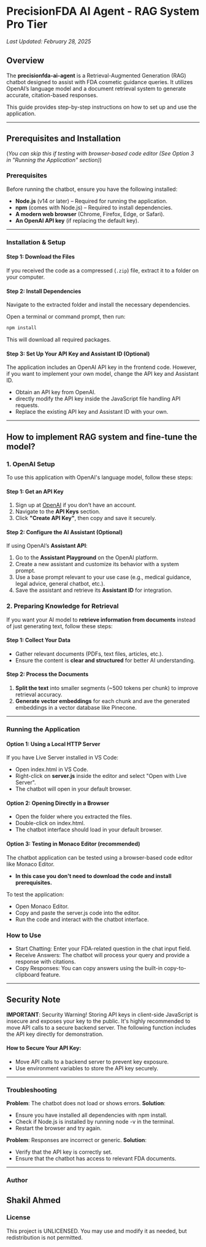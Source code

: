 # PrecisionFDA AI Agent - RAG System Pro Tier

_Last Updated: February 28, 2025_

## Overview

The **precisionfda-ai-agent** is a Retrieval-Augmented Generation (RAG) chatbot designed to assist with FDA cosmetic guidance queries. It utilizes OpenAI’s language model and a document retrieval system to generate accurate, citation-based responses.

This guide provides step-by-step instructions on how to set up and use the application.

---
## Prerequisites and Installation
(*You can skip this if testing with browser-based code editor (See Option 3 in "Running the Application" section)*)

### Prerequisites

Before running the chatbot, ensure you have the following installed:

- **Node.js** (v14 or later) – Required for running the application.
- **npm** (comes with Node.js) – Required to install dependencies.
- **A modern web browser** (Chrome, Firefox, Edge, or Safari).
- **An OpenAI API key** (if replacing the default key).

---

### Installation & Setup

#### Step 1: Download the Files
If you received the code as a compressed (`.zip`) file, extract it to a folder on your computer.

#### Step 2: Install Dependencies
Navigate to the extracted folder and install the necessary dependencies.

Open a terminal or command prompt, then run:

```bash
npm install
```

This will download all required packages.

#### Step 3: Set Up Your API Key and Assistant ID (Optional)
The application includes an OpenAI API key in the frontend code. However, if you want to implement your own model, change the API key and Assistant ID.

- Obtain an API key from OpenAI.
- directly modify the API key inside the JavaScript file handling API requests.
- Replace the existing API key and Assistant ID with your own.

---

## How to implement RAG system and fine-tune the model?

### **1. OpenAI Setup**
To use this application with OpenAI's language model, follow these steps:

#### **Step 1: Get an API Key**
1. Sign up at [OpenAI](https://platform.openai.com/) if you don’t have an account.
2. Navigate to the **API Keys** section.
3. Click **"Create API Key"**, then copy and save it securely.

#### **Step 2: Configure the AI Assistant (Optional)**
If using OpenAI’s **Assistant API**:
1. Go to the **Assistant Playground** on the OpenAI platform.
2. Create a new assistant and customize its behavior with a system prompt.
3. Use a base prompt relevant to your use case (e.g., medical guidance, legal advice, general chatbot, etc.).
4. Save the assistant and retrieve its **Assistant ID** for integration.

### **2. Preparing Knowledge for Retrieval**
If you want your AI model to **retrieve information from documents** instead of just generating text, follow these steps:

#### **Step 1: Collect Your Data**
- Gather relevant documents (PDFs, text files, articles, etc.).
- Ensure the content is **clear and structured** for better AI understanding.

#### **Step 2: Process the Documents**
1. **Split the text** into smaller segments (~500 tokens per chunk) to improve retrieval accuracy.
2. **Generate vector embeddings** for each chunk  and ave the generated embeddings in a vector database like Pinecone.

---

### Running the Application
#### Option 1: Using a Local HTTP Server
If you have Live Server installed in VS Code:

- Open index.html in VS Code.
- Right-click on **server.js**  inside the editor and select "Open with Live Server".
- The chatbot will open in your default browser.

#### Option 2: Opening Directly in a Browser
- Open the folder where you extracted the files.
- Double-click on index.html.
- The chatbot interface should load in your default browser.

#### Option 3: Testing in Monaco Editor (recommended)
The chatbot application can be tested using a browser-based code editor like Monaco Editor. 
- **In this case you don't need to download the code and install prerequisites.**

To test the application:

- Open Monaco Editor.
- Copy and paste the server.js code into the editor.
- Run the code and interact with the chatbot interface.

### How to Use
- Start Chatting: Enter your FDA-related question in the chat input field.
- Receive Answers: The chatbot will process your query and provide a response with citations.
- Copy Responses: You can copy answers using the built-in copy-to-clipboard feature.

---

## Security Note

**IMPORTANT**: Security Warning!
Storing API keys in client-side JavaScript is insecure and exposes your key to the public.
It's highly recommended to move API calls to a secure backend server.
The following function includes the API key directly for demonstration. 

#### How to Secure Your API Key:
- Move API calls to a backend server to prevent key exposure.
- Use environment variables to store the API key securely.

---

### Troubleshooting
**Problem**: The chatbot does not load or shows errors.
**Solution**:
- Ensure you have installed all dependencies with npm install.
- Check if Node.js is installed by running node -v in the terminal.
- Restart the browser and try again.

**Problem**: Responses are incorrect or generic.
**Solution**:
- Verify that the API key is correctly set.
- Ensure that the chatbot has access to relevant FDA documents.

---

### Author
Shakil Ahmed
---
### License
This project is UNLICENSED. You may use and modify it as needed, but redistribution is not permitted.


